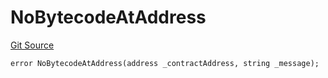 # NoBytecodeAtAddress
[Git Source](https://github.com/thrackle-io/tron/blob/f0b9409d0746d035136fce54b3907220cf162a23/src/client/token/handler/diamond/HandlerDiamondLib.sol)


```solidity
error NoBytecodeAtAddress(address _contractAddress, string _message);
```


